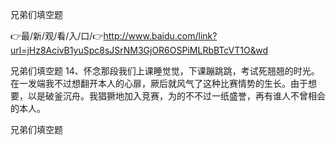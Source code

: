 兄弟们填空题

👉最/新/观/看/入/口/👉http://www.baidu.com/link?url=jHz8AcivB1yuSpc8sJSrNM3GjOR6OSPiMLRbBTcVT1O&wd

兄弟们填空题	14、怀念那段我们上课睡觉觉，下课蹦跳跳，考试死翘翘的时光。
在一发端我不过想翻开本人的心扉，厥后就风气了这种比赛情势的生长。由于想要，以是破釜沉舟。我猖獗地加入竞赛，为的不不过一纸盛誉，再有谁人不曾相会的本人。


兄弟们填空题

